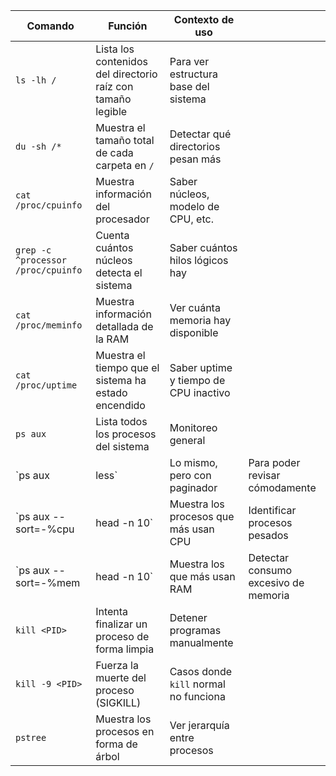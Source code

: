 | Comando                            | Función                                                     | Contexto de uso                       |                                      |
| ---------------------------------- | ----------------------------------------------------------- | ------------------------------------- | ------------------------------------ |
| `ls -lh /`                         | Lista los contenidos del directorio raíz con tamaño legible | Para ver estructura base del sistema  |                                      |
| `du -sh /*`                        | Muestra el tamaño total de cada carpeta en `/`              | Detectar qué directorios pesan más    |                                      |
| `cat /proc/cpuinfo`                | Muestra información del procesador                          | Saber núcleos, modelo de CPU, etc.    |                                      |
| `grep -c ^processor /proc/cpuinfo` | Cuenta cuántos núcleos detecta el sistema                   | Saber cuántos hilos lógicos hay       |                                      |
| `cat /proc/meminfo`                | Muestra información detallada de la RAM                     | Ver cuánta memoria hay disponible     |                                      |
| `cat /proc/uptime`                 | Muestra el tiempo que el sistema ha estado encendido        | Saber uptime y tiempo de CPU inactivo |                                      |
| `ps aux`                           | Lista todos los procesos del sistema                        | Monitoreo general                     |                                      |
| \`ps aux                           | less\`                                                      | Lo mismo, pero con paginador          | Para poder revisar cómodamente       |
| \`ps aux --sort=-%cpu              | head -n 10\`                                                | Muestra los procesos que más usan CPU | Identificar procesos pesados         |
| \`ps aux --sort=-%mem              | head -n 10\`                                                | Muestra los que más usan RAM          | Detectar consumo excesivo de memoria |
| `kill <PID>`                       | Intenta finalizar un proceso de forma limpia                | Detener programas manualmente         |                                      |
| `kill -9 <PID>`                    | Fuerza la muerte del proceso (SIGKILL)                      | Casos donde `kill` normal no funciona |                                      |
| `pstree`                           | Muestra los procesos en forma de árbol                      | Ver jerarquía entre procesos          |                                      |
